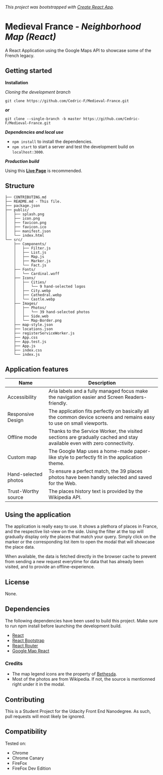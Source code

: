 _This project was bootstrapped with [Create React App](https://github.com/facebookincubator/create-react-app)._

# Medieval France - _Neighborhood Map (React)_

A React Application using the Google Maps API to showcase some of the French legacy.

## Getting started

**Installation**

_Cloning the development branch_

```
git clone https://github.com/Cedric-F/Medieval-France.git
```

***or***

```
git clone --single-branch -b master https://github.com/Cedric-F/Medieval-France.git
```

_**Dependencies and local use**_

* `npm install` to install the dependencies.
* `npm start` to start a server and test the development build on `localhost:3000`.

_**Production build**_

Using this **[Live Page](https://cedric-f.github.io/Medieval-France/)** is recommended.

## Structure

```
├── CONTRIBUTING.md
├── README.md - This file.
├── package.json
├── public/
│   ├── splash.png
│   ├── icon.png
│   ├── favicon.png
│   ├── favicon.ico
│   ├── manifest.json
│   └── index.html
└── src/
    ├── Components/
    │   ├── Filter.js
    │   ├── List.js
    │   ├── Map.js
    │   ├── Marker.js
    │   └── Fact.js
    ├── Fonts/
    │   └── Cardinal.woff
    ├── Icons/
    │   ├── Cities/
    │   │   └── 9 hand-selected logos
    │   ├── City.webp
    │   ├── Cathedral.webp
    │   └── Castle.webp
    ├── Images/
    │   ├── Photos/
    │   │   └── 39 hand-selected photos
    │   ├── Side.web
    │   └── Map-Border.png
    ├── map-style.json
    ├── locations.json
    ├── registerServiceWorker.js
    ├── App.css
    ├── App.test.js
    ├── App.js
    ├── index.css
    └── index.js
```

## Application features

Name                 | Description
---------------------|------------
Accessibility        | Aria labels and a fully managed focus make the navigation easier and Screen Readers-friendly.
Responsive Design    | The application fits perfectly on basically all the common device screens and remains easy to use on small viewports.
Offline mode         | Thanks to the Service Worker, the visited sections are gradually cached and stay available even with zero connectivity.
Custom map           | The Google Map uses a home-made paper-like style to perfectly fit in the application theme.
Hand-selected photos | To ensure a perfect match, the 39 places photos have been handly selected and saved for the Web.
Trust-Worthy source  | The places history text is provided by the Wikipedia API.

## Using the application

The application is really easy to use.
It shows a plethora of places in France, and the respective list-view on the side.
Using the filter at the top will gradually display only the places that match your query.
Simply click on the marker or the corresponding list item to open the modal that will showcase the place data.

When available, the data is fetched directly in the browser cache to prevent from sending a new request everytime for data that has already been visited, and to provide an offline-experience.

## License

None.

## Dependencies

The following dependencies have been used to build this project. Make sure to run npm install before launching the development build.

* [React](https://github.com/facebook/React)
* [React Bootstrap](https://github.com/react-bootstrap/react-bootstrap)
* [React Router](https://github.com/ReactTraining/react-router)
* [Google Map React](https://github.com/google-map-react/google-map-react)

### Credits

* The map legend icons are the property of [Bethesda](https://bethesda.net/en/).
* Most of the photos are from Wikipedia. If not, the source is mentionned right under it in the modal.

## Contributing

This is a Student Project for the Udacity Front End Nanodegree.
As such, pull requests will most likely be ignored.

## Compatibility

Tested on:

* Chrome
* Chrome Canary
* FireFox
* FireFox Dev Edition